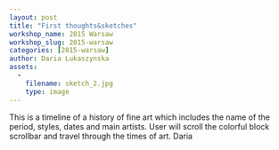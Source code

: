 ```yaml
---
layout: post
title: "First thoughts&sketches"
workshop_name: 2015 Warsaw
workshop_slug: 2015-warsaw
categories: [2015-warsaw]
author: Daria Lukaszynska
assets:
  -
    filename: sketch_2.jpg
    type: image
---
```

This is a timeline of a history of fine art which includes the name of the period, styles, dates and main artists. User will scroll the colorful block scrollbar and travel through the times of art. 
Daria
